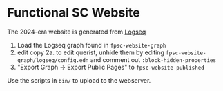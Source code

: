 # Functional SC Website 

The 2024-era website is generated from [Logseq](https://logseq.com/)

1. Load the Logseq graph found in `fpsc-website-graph`
2. edit copy
2a. to edit querist, unhide them by editing `fpsc-website-graph/logseq/config.edn` and comment out `:block-hidden-properties`
3. "Export Graph -> Export Public Pages" to `fpsc-website-published`

Use the scripts in `bin/` to upload to the webserver.
